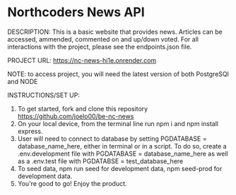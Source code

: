 # Northcoders News API

DESCRIPTION: This is a basic website that provides news. Articles can be accessed, ammended, commented on and up/down voted.
For all interactions with the project, please see the endpoints.json file.

PROJECT URL: https://nc-news-hi1e.onrender.com

NOTE: to access project, you will need the latest version of both PostgreSQl and NODE

INSTRUCTIONS/SET UP:
1. To get started, fork and clone this repository https://github.com/joelo00/be-nc-news
2. On your local device, from the terminal line run npm i and npm install express.  
3. User will need to connect to database by setting PGDATABASE = database_name_here, either in terminal or in a script. To do so, create a .env.development file with PGDATABASE = database_name_here as well as a .env.test file with PGDATABSE = test_database_here
4. To seed data, npm run seed for development data, npm seed-prod for development data.
5. You're good to go! Enjoy the product.
                    

